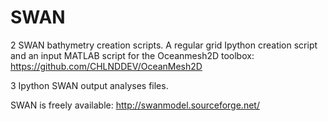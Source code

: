 # SWAN
2 SWAN bathymetry creation scripts. A regular grid Ipython creation script and an input MATLAB script for the Oceanmesh2D toolbox: https://github.com/CHLNDDEV/OceanMesh2D

3 Ipython SWAN output analyses files.

SWAN is freely available: http://swanmodel.sourceforge.net/
